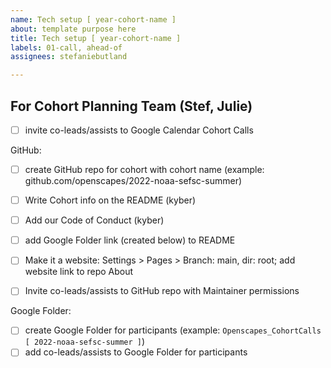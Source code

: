 ```yaml
---
name: Tech setup [ year-cohort-name ]
about: template purpose here
title: Tech setup [ year-cohort-name ]
labels: 01-call, ahead-of
assignees: stefaniebutland

---
```


## For Cohort Planning Team (Stef, Julie)

- [ ] invite co-leads/assists to Google Calendar Cohort Calls

GitHub:
-   [ ] create GitHub repo for cohort with cohort name (example: github.com/openscapes/2022-noaa-sefsc-summer)
-   [ ] Write Cohort info on the README (kyber)
-   [ ] Add our Code of Conduct (kyber)
-   [ ] add Google Folder link (created below) to README
-   [ ] Make it a website: Settings \> Pages \> Branch: main, dir: root; add website link to repo About
-   [ ] Invite co-leads/assists to GitHub repo with Maintainer permissions


Google Folder:
-   [ ] create Google Folder for participants (example: `Openscapes_CohortCalls [ 2022-noaa-sefsc-summer ]`)
-   [ ] add co-leads/assists to Google Folder for participants
